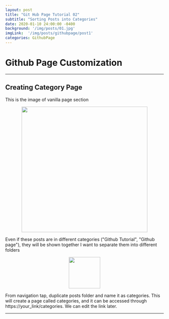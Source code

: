 ```yaml
---
layout: post
title: "Git Hub Page Tutorial 02"
subtitle: "Sorting Posts into Categories"
date: 2020-01-10 24:00:00 -0400
background: '/img/posts/01.jpg'
imgLink:  '/img/posts/githubpage/post1'
categories: GithubPage
---
```


# Github Page Customization
 
---
## Creating Category Page

This is the image of vanilla page section

<p align="center">
<img align="center" height=400 src="{{page.imgLink}}/posts_current.png">
</p>

Even if these posts are in different categories ("Github Tutorial", "Github page"), they will be shown together
I want to separate them into different folders

<p align="center">
<img align="center" height=100 src="{{page.imgLink}}/nav_posts.png">
</p>

From navigation tap, duplicate posts folder and name it as categories. This will create a page called categories, and it can be accessed through https://your_link/categories. We can edit the link later.
- - - 

